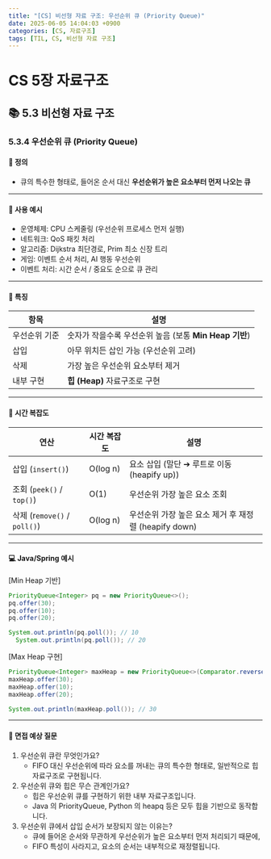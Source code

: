 ```yaml
---
title: "[CS] 비선형 자료 구조: 우선순위 큐 (Priority Queue)"
date: 2025-06-05 14:04:03 +0900
categories: [CS, 자료구조]
tags: [TIL, CS, 비선형 자료 구조]
---
```

# CS 5장 자료구조
## 📚 5.3 비선형 자료 구조

### 5.3.4 우선순위 큐 (Priority Queue)

#### 📘 정의
- 큐의 특수한 형태로, 들어온 순서 대신 **우선순위가 높은 요소부터 먼저 나오는 큐**

---

#### 📌 사용 예시

- 운영체제: CPU 스케줄링 (우선순위 프로세스 먼저 실행)
- 네트워크: QoS 패킷 처리
- 알고리즘: Dijkstra 최단경로, Prim 최소 신장 트리
- 게임: 이벤트 순서 처리, AI 행동 우선순위
- 이벤트 처리: 시간 순서 / 중요도 순으로 큐 관리

---

#### 🎯 특징

| 항목      | 설명                                |
|---------|-----------------------------------|
| 우선순위 기준 | 숫자가 작을수록 우선순위 높음 (보통 **Min Heap 기반**) |
| 삽입      | 아무 위치든 삽인 가능 (우선순위 고려)            |
| 삭제      | 가장 높은 우선순위 요소부터 제거                |
| 내부 구현   | **힙 (Heap)** 자료구조로 구현                 |

---

#### 🏢 시간 복잡도

| 연산                    | 시간 복잡도    | 설명                                    |
|-----------------------|-----------|---------------------------------------|
| 삽입 (`insert()`)         | O(log n)  | 요소 삽입  (말단 ➔ 루트로 이동 (heapify up))     |
| 조회 (`peek()` / `top()`)   | O(1)      | 우선순위 가장 높은 요소 조회                      |
| 삭제 (r`emove()` / `poll()`) | O(log n)  | 우선순위 가장 높은 요소 제거 후 재정렬 (heapify down) |


---

#### 💻 Java/Spring 예시

[Min Heap 기반]

```java
PriorityQueue<Integer> pq = new PriorityQueue<>();
pq.offer(30);
pq.offer(10);
pq.offer(20);

System.out.println(pq.poll()); // 10
  System.out.println(pq.poll()); // 20
```

[Max Heap 구현]

```java
PriorityQueue<Integer> maxHeap = new PriorityQueue<>(Comparator.reverseOrder());
maxHeap.offer(30);
maxHeap.offer(10);
maxHeap.offer(20);

System.out.println(maxHeap.poll()); // 30
```

---

#### 🎤 면접 예상 질문
1. 우선순위 큐란 무엇인가요?
   - FIFO 대신 우선순위에 따라 요소를 꺼내는 큐의 특수한 형태로, 일반적으로 힙 자료구조로 구현됩니다.
2. 우선순위 큐와 힙은 무슨 관계인가요?
   - 힙은 우선순위 큐를 구현하기 위한 내부 자료구조입니다.
   - Java 의 PriorityQueue, Python 의 heapq 등은 모두 힙을 기반으로 동작합니다.
3. 우선순위 큐에서 삽입 순서가 보장되지 않는 이유는?
   - 큐에 들어온 순서와 무관하게 우선순위가 높은 요소부터 먼저 처리되기 때문에,
   - FIFO 특성이 사라지고, 요소의 순서는 내부적으로 재정렬됩니다.
